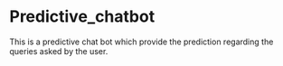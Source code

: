# Predictive_chatbot
This is a  predictive chat bot which provide the prediction regarding the queries asked by the user. 
